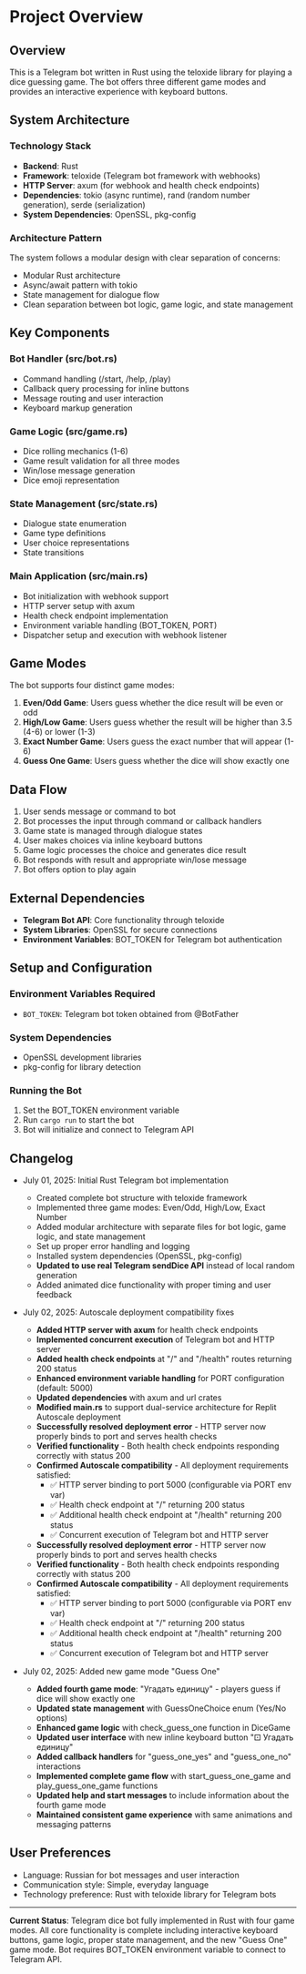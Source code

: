 # Project Overview

## Overview

This is a Telegram bot written in Rust using the teloxide library for playing a dice guessing game. The bot offers three different game modes and provides an interactive experience with keyboard buttons.

## System Architecture

### Technology Stack
- **Backend**: Rust
- **Framework**: teloxide (Telegram bot framework with webhooks)
- **HTTP Server**: axum (for webhook and health check endpoints)
- **Dependencies**: tokio (async runtime), rand (random number generation), serde (serialization)
- **System Dependencies**: OpenSSL, pkg-config

### Architecture Pattern
The system follows a modular design with clear separation of concerns:
- Modular Rust architecture
- Async/await pattern with tokio
- State management for dialogue flow
- Clean separation between bot logic, game logic, and state management

## Key Components

### Bot Handler (src/bot.rs)
- Command handling (/start, /help, /play)
- Callback query processing for inline buttons
- Message routing and user interaction
- Keyboard markup generation

### Game Logic (src/game.rs)
- Dice rolling mechanics (1-6)
- Game result validation for all three modes
- Win/lose message generation
- Dice emoji representation

### State Management (src/state.rs)
- Dialogue state enumeration
- Game type definitions
- User choice representations
- State transitions

### Main Application (src/main.rs)
- Bot initialization with webhook support
- HTTP server setup with axum
- Health check endpoint implementation
- Environment variable handling (BOT_TOKEN, PORT)
- Dispatcher setup and execution with webhook listener

## Game Modes

The bot supports four distinct game modes:

1. **Even/Odd Game**: Users guess whether the dice result will be even or odd
2. **High/Low Game**: Users guess whether the result will be higher than 3.5 (4-6) or lower (1-3)
3. **Exact Number Game**: Users guess the exact number that will appear (1-6)
4. **Guess One Game**: Users guess whether the dice will show exactly one

## Data Flow

1. User sends message or command to bot
2. Bot processes the input through command or callback handlers
3. Game state is managed through dialogue states
4. User makes choices via inline keyboard buttons
5. Game logic processes the choice and generates dice result
6. Bot responds with result and appropriate win/lose message
7. Bot offers option to play again

## External Dependencies

- **Telegram Bot API**: Core functionality through teloxide
- **System Libraries**: OpenSSL for secure connections
- **Environment Variables**: BOT_TOKEN for Telegram bot authentication

## Setup and Configuration

### Environment Variables Required
- `BOT_TOKEN`: Telegram bot token obtained from @BotFather

### System Dependencies
- OpenSSL development libraries
- pkg-config for library detection

### Running the Bot
1. Set the BOT_TOKEN environment variable
2. Run `cargo run` to start the bot
3. Bot will initialize and connect to Telegram API

## Changelog

- July 01, 2025: Initial Rust Telegram bot implementation
  - Created complete bot structure with teloxide framework
  - Implemented three game modes: Even/Odd, High/Low, Exact Number
  - Added modular architecture with separate files for bot logic, game logic, and state management
  - Set up proper error handling and logging
  - Installed system dependencies (OpenSSL, pkg-config)
  - **Updated to use real Telegram sendDice API** instead of local random generation
  - Added animated dice functionality with proper timing and user feedback

- July 02, 2025: Autoscale deployment compatibility fixes
  - **Added HTTP server with axum** for health check endpoints
  - **Implemented concurrent execution** of Telegram bot and HTTP server
  - **Added health check endpoints** at "/" and "/health" routes returning 200 status
  - **Enhanced environment variable handling** for PORT configuration (default: 5000)
  - **Updated dependencies** with axum and url crates
  - **Modified main.rs** to support dual-service architecture for Replit Autoscale deployment
  - **Successfully resolved deployment error** - HTTP server now properly binds to port and serves health checks
  - **Verified functionality** - Both health check endpoints responding correctly with status 200
  - **Confirmed Autoscale compatibility** - All deployment requirements satisfied:
    - ✅ HTTP server binding to port 5000 (configurable via PORT env var)
    - ✅ Health check endpoint at "/" returning 200 status
    - ✅ Additional health check endpoint at "/health" returning 200 status
    - ✅ Concurrent execution of Telegram bot and HTTP server
  - **Successfully resolved deployment error** - HTTP server now properly binds to port and serves health checks
  - **Verified functionality** - Both health check endpoints responding correctly with status 200
  - **Confirmed Autoscale compatibility** - All deployment requirements satisfied:
    - ✅ HTTP server binding to port 5000 (configurable via PORT env var)
    - ✅ Health check endpoint at "/" returning 200 status
    - ✅ Additional health check endpoint at "/health" returning 200 status
    - ✅ Concurrent execution of Telegram bot and HTTP server

- July 02, 2025: Added new game mode "Guess One"
  - **Added fourth game mode**: "Угадать единицу" - players guess if dice will show exactly one
  - **Updated state management** with GuessOneChoice enum (Yes/No options)
  - **Enhanced game logic** with check_guess_one function in DiceGame
  - **Updated user interface** with new inline keyboard button "⚀ Угадать единицу"
  - **Added callback handlers** for "guess_one_yes" and "guess_one_no" interactions
  - **Implemented complete game flow** with start_guess_one_game and play_guess_one_game functions
  - **Updated help and start messages** to include information about the fourth game mode
  - **Maintained consistent game experience** with same animations and messaging patterns

## User Preferences

- Language: Russian for bot messages and user interaction
- Communication style: Simple, everyday language
- Technology preference: Rust with teloxide library for Telegram bots

---

**Current Status**: Telegram dice bot fully implemented in Rust with four game modes. All core functionality is complete including interactive keyboard buttons, game logic, proper state management, and the new "Guess One" game mode. Bot requires BOT_TOKEN environment variable to connect to Telegram API.